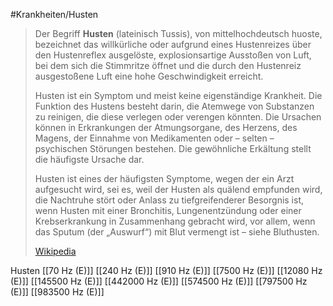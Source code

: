 #Krankheiten/Husten
> Der Begriff **Husten** (lateinisch Tussis), von mittelhochdeutsch huoste, bezeichnet das willkürliche oder aufgrund eines Hustenreizes über den Hustenreflex ausgelöste, explosionsartige Ausstoßen von Luft, bei dem sich die Stimmritze öffnet und die durch den Hustenreiz ausgestoßene Luft eine hohe Geschwindigkeit erreicht.
>
> Husten ist ein Symptom und meist keine eigenständige Krankheit. Die Funktion des Hustens besteht darin, die Atemwege von Substanzen zu reinigen, die diese verlegen oder verengen könnten. Die Ursachen können in Erkrankungen der Atmungsorgane, des Herzens, des Magens, der Einnahme von Medikamenten oder – selten – psychischen Störungen bestehen. Die gewöhnliche Erkältung stellt die häufigste Ursache dar.
>
> Husten ist eines der häufigsten Symptome, wegen der ein Arzt aufgesucht wird, sei es, weil der Husten als quälend empfunden wird, die Nachtruhe stört oder Anlass zu tiefgreifenderer Besorgnis ist, wenn Husten mit einer Bronchitis, Lungenentzündung oder einer Krebserkrankung in Zusammenhang gebracht wird, vor allem, wenn das Sputum (der „Auswurf“) mit Blut vermengt ist – siehe Bluthusten.
>
> [Wikipedia](https://de.wikipedia.org/wiki/Husten)

Husten
[[70 Hz (E)]]
[[240 Hz (E)]]
[[910 Hz (E)]]
[[7500 Hz (E)]]
[[12080 Hz (E)]]
[[145500 Hz (E)]]
[[442000 Hz (E)]]
[[574500 Hz (E)]]
[[797500 Hz (E)]]
[[983500 Hz (E)]]